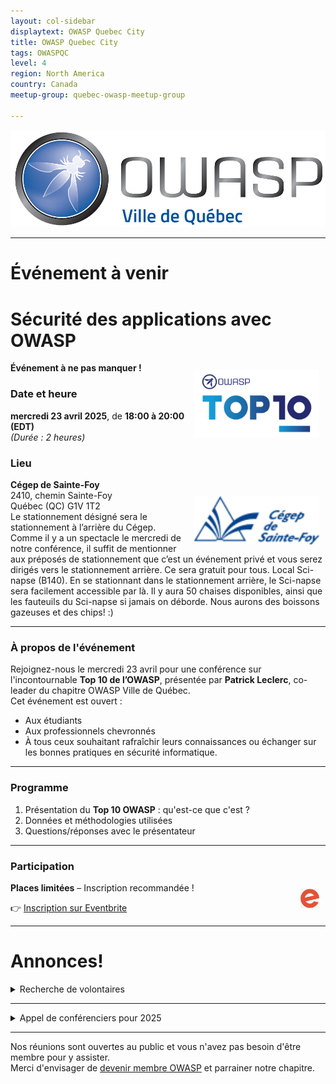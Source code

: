 ```yaml
---
layout: col-sidebar
displaytext: OWASP Quebec City
title: OWASP Quebec City
tags: OWASPQC
level: 4
region: North America
country: Canada
meetup-group: quebec-owasp-meetup-group

---
```

![Quebec City Chapter Logo](assets/images/ville_quebec_981x303.png)

---
<!--
  Ceci est un commentaire
-->
# Événement à venir

# Sécurité des applications avec OWASP  
<img align="right" style="padding: 10px;" width="200px" src="assets/images/TOP_10_logo_Final_Logo_Colour.png"/> **Événement à ne pas manquer !**

### Date et heure  
**mercredi 23 avril 2025**, de **18:00 à 20:00 (EDT)**  
*(Durée : 2 heures)*  

### Lieu  
**Cégep de Sainte-Foy**  
<img align="right" style="padding: 10px;" width="200px" src="assets/images/cegep_ste-foy_(117x45).png"/>2410, chemin Sainte-Foy  
Québec (QC) G1V 1T2  
Le stationnement désigné sera le stationnement à l’arrière du Cégep. Comme il y a un spectacle le mercredi de notre conférence, il suffit de mentionner aux préposés de stationnement que c’est un événement privé et vous serez dirigés vers le stationnement arrière. Ce sera gratuit pour tous.
Local Sci-napse (B140). En se stationnant dans le stationnement arrière, le Sci-napse sera facilement accessible par là.
Il y aura 50 chaises disponibles, ainsi que les fauteuils du Sci-napse si jamais on déborde.
Nous aurons des boissons gazeuses et des chips! :)

---

### À propos de l'événement  
Rejoignez-nous le mercredi 23 avril pour une conférence sur 
l'incontournable **Top 10 de l’OWASP**, présentée par **Patrick Leclerc**, 
co-leader du chapitre OWASP Ville de Québec.  
Cet événement est ouvert :  
- Aux étudiants  
- Aux professionnels chevronnés  
- À tous ceux souhaitant rafraîchir leurs connaissances ou échanger sur 
les bonnes pratiques en sécurité informatique.

---

### Programme  
1. Présentation du **Top 10 OWASP** : qu'est-ce que c'est ?  
2. Données et méthodologies utilisées  
3. Questions/réponses avec le présentateur  

---

### Participation  
<img align="right" style="padding: 10px;" width="30px" src="assets/images/e_eventbrite.png"/> **Places limitées** – Inscription recommandée !  

👉 [Inscription sur Eventbrite](https://www.eventbrite.ca/e/securite-des-applications-avec-owasp-tickets-1313170912549)  

---

# Annonces!

<details>
  <summary> Recherche de volontaires</summary>

Si vous désirez vous investir dans votre chapitre local en tant que bénévole, ou que vous avez des idées pour bonifier notre offre, [écrivez-moi](mailto:patrick.leclerc@owasp.org). Nous recherchons des personnes intéressées à:

- Trouver des présentateurs de contenu liés à la sécurité applicative
- Organiser conférences, activités, formations, partenariats académiques
- Participer à la logistique du site web, liste de distribution, plateformes de diffusion et des médias sociaux
- Faire rayonner le domaine de la sécurité applicative et l'organisation OWASP en donnant des conférences
</details>


---
<details>
  <summary> Appel de conférenciers pour 2025</summary>

Voici à titre indicatif quelques idées de présentations en lien avec la sécurité applicative, vos sujets nous intéressent également, alors faites-nous en part!

- Démonstration d’utilisation d'outils de sécurité disponibles gratuitement ou open source
- Couverture d'un élément du Top 10 OWASP (ex : XXE, Insecure deserialization, Insufficient logging and monitoring)
- Méthodes, processus et outils de vérifications du code
- Exploitations de vulnérabilités, contournements de mécanismes de sécurité, comment les prévenir
- Sécurité des applications dans les architectures micro-service
- Enjeux et sécurité des API
- Retour sur expériences dans la résolution et/ou l'implantation de fonctions de sécurité
- Retours d'expérience, projets de recherches, discussions ouvertes, workshops, brainstorming, Etc.

Logistique :

- Les présentations ont généralement une durée de 40 minutes à 75 minutes.
- Elles ont lieu préférablement un mardi ou mercredi dès 19h (toutefois nous sommes ouverts à prendre d'autres arrangements si nécessaire).
- Nous pouvons fournir la plateforme de diffusion, ou si vous préférez utiliser la vôtre du moment qu’elle est facilement accessible à tous.
- Le contenu de la présentation devrait nous être soumis au moins 2 semaines à l'avance afin que nous puissions vérifier qu'elle respecte les valeurs de neutralité et d'impartialité d’OWASP.

Notes :

- La neutralité et l'impartialité sont de mise, vos opinions sont bienvenues en autant qu'elles soient exprimées dans le respect.
- Toute intervention orale (présentation, formation) lors d'un meeting OWASP est soumise à l'acceptation préalable du règlement des conférenciers.
- La vente de produits est strictement interdite.
</details>


---
Nos réunions sont ouvertes au public et vous n'avez pas besoin d'être membre pour y assister.<br>
Merci d'envisager de [devenir membre OWASP](https://owasp.org/membership/) et parrainer notre chapitre.
